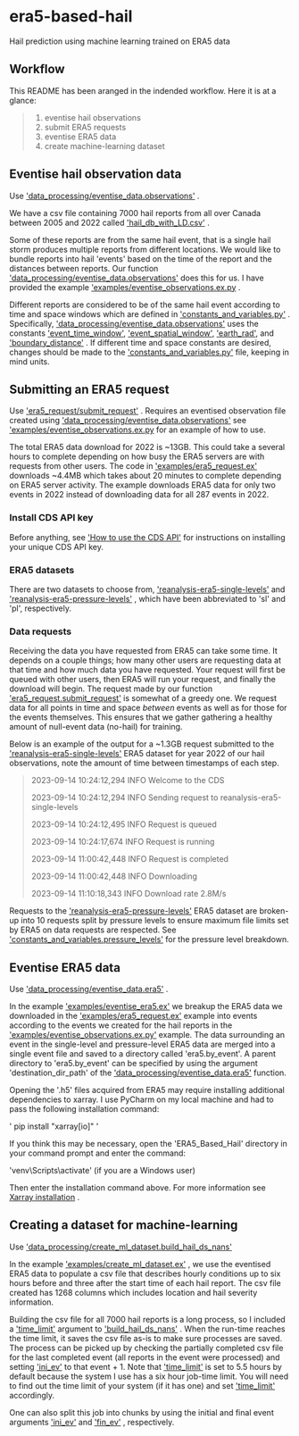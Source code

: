# era5-based-hail
Hail prediction using machine learning trained on ERA5 data

## Workflow
This README has been aranged in the indended workflow. Here it is at a glance: 

> 1. eventise hail observations
> 2. submit ERA5 requests 
> 3. eventise ERA5 data 
> 4. create machine-learning dataset

## Eventise hail observation data
Use 
['data_processing/eventise_data.observations'](https://github.com/aconlon-eccc/era5-based-hail/blob/master/data_processing/eventise_data.py#L18)
.

We have a csv file containing 7000 hail reports from all over Canada between 2005 and 2022 called 
['hail_db_with_LD.csv'](https://github.com/aconlon-eccc/era5-based-hail/blob/master/examples/hail_db_with_LD.csv)
.

Some of these reports are from the same hail event, that is a single hail storm produces multiple reports from different
locations. We would like to bundle reports into hail 'events' based on the time of the report and the distances between reports. Our function 
['data_processing/eventise_data.observations'](https://github.com/aconlon-eccc/era5-based-hail/blob/master/data_processing/eventise_data.py#L18) 
does this for us. I have provided the example
['examples/eventise_observations.ex.py](https://github.com/aconlon-eccc/era5-based-hail/blob/master/examples/eventise_observations.ex.py)
.

Different reports are considered to be of the same hail event according to time and space windows which are defined in 
['constants_and_variables.py'](https://github.com/aconlon-eccc/era5-based-hail/blob/master/constants_and_variables.py)
. Specifically, 
['data_processing/eventise_data.observations'](https://github.com/aconlon-eccc/era5-based-hail/blob/master/data_processing/eventise_data.py#L18) 
uses the constants 
['event_time_window'](https://github.com/aconlon-eccc/era5-based-hail/blob/master/constants_and_variables.py#L1), 
['event_spatial_window'](https://github.com/aconlon-eccc/era5-based-hail/blob/master/constants_and_variables.py#L2), 
['earth_rad'](https://github.com/aconlon-eccc/era5-based-hail/blob/master/constants_and_variables.py#L3), 
and 
['boundary_distance'](https://github.com/aconlon-eccc/era5-based-hail/blob/master/constants_and_variables.py#L4)
. If different time and space constants are desired, changes should be made to the 
['constants_and_variables.py'](https://github.com/aconlon-eccc/era5-based-hail/blob/master/constants_and_variables.py) 
file, keeping in mind units.


## Submitting an ERA5 request
Use 
['era5_request/submit_request'](https://github.com/aconlon-eccc/era5-based-hail/blob/master/era5_request/era5_request.py#L47)
. Requires an eventised observation file created using 
['data_processing/eventise_data.observations'](https://github.com/aconlon-eccc/era5-based-hail/blob/master/data_processing/eventise_data.py#L18)
see
['examples/eventise_observations.ex.py](https://github.com/aconlon-eccc/era5-based-hail/blob/master/examples/eventise_observations.ex.py) 
for an example of how to use.

The total ERA5 data download for 2022 is ~13GB. This could take a several hours to complete depending on how busy the ERA5 servers
are with requests from other users. The code in 
['examples/era5_request.ex'](https://github.com/aconlon-eccc/era5-based-hail/blob/master/examples/era5_request.ex.py) 
downloads ~4.4MB which takes about 20 minutes to complete depending on ERA5 server activity. The example downloads ERA5 data for only two events in 2022 instead of downloading data for all 287 events in 2022.


### Install CDS API key
Before anything, see 
['How to use the CDS API'](https://cds.climate.copernicus.eu/api-how-to) 
for instructions on installing your unique CDS API key.


### ERA5 datasets
There are two datasets to choose from, 
['reanalysis-era5-single-levels'](https://cds.climate.copernicus.eu/cdsapp#!/dataset/reanalysis-era5-single-levels?tab=overview)
and 
['reanalysis-era5-pressure-levels'](https://cds.climate.copernicus.eu/cdsapp#!/dataset/reanalysis-era5-pressure-levels?tab=overview)
, which have been abbreviated to 'sl' and 'pl', respectively.


### Data requests
Receiving the data you have requested from ERA5 can take some time. It depends on a couple things; how many other users
are requesting data at that time and how much data you have requested. Your request will first be queued with other
users, then ERA5 will run your request, and finally the download will begin. The request made by our function 
['era5_request.submit_request'](https://github.com/aconlon-eccc/era5-based-hail/blob/master/era5_request/era5_request.py#L47)
is somewhat of a greedy one. We request data for all points in time and space *between* events as well as for those for the events themselves. This ensures that we gather gathering a healthy amount of null-event data (no-hail) for training.

Below is an example of the output for a ~1.3GB request submitted to the 
['reanalysis-era5-single-levels'](https://cds.climate.copernicus.eu/cdsapp#!/dataset/reanalysis-era5-single-levels?tab=overview) 
ERA5 dataset for year 2022 of our hail observations, note the amount of time between timestamps of each step.

> 2023-09-14 10:24:12,294 INFO Welcome to the CDS
> 
> 2023-09-14 10:24:12,294 INFO Sending request to reanalysis-era5-single-levels
> 
> 2023-09-14 10:24:12,495 INFO Request is queued
> 
> 2023-09-14 10:24:17,674 INFO Request is running
> 
> 2023-09-14 11:00:42,448 INFO Request is completed
> 
> 2023-09-14 11:00:42,448 INFO Downloading
> 
> 2023-09-14 11:10:18,343 INFO Download rate 2.8M/s

Requests to the 
['reanalysis-era5-pressure-levels'](https://cds.climate.copernicus.eu/cdsapp#!/dataset/reanalysis-era5-pressure-levels?tab=overview) 
ERA5 dataset are broken-up into 10 requests split by pressure levels to ensure maximum file limits set by ERA5 on data requests are respected. See 
['constants_and_variables.pressure_levels'](https://github.com/aconlon-eccc/era5-based-hail/blob/master/constants_and_variables.py#L30) 
for the pressure level breakdown.


## Eventise ERA5 data

Use 
['data_processing/eventise_data.era5'](https://github.com/aconlon-eccc/era5-based-hail/blob/master/data_processing/eventise_data.py#L93)
.

In the example 
['examples/eventise_era5.ex'](https://github.com/aconlon-eccc/era5-based-hail/blob/master/examples/eventise_era5.ex.py) 
we breakup the ERA5 data we downloaded in the 
['examples/era5_request.ex'](https://github.com/aconlon-eccc/era5-based-hail/blob/master/examples/era5_request.ex.py) 
example into events according to the events we created for the hail reports in the 
['examples/eventise_observations.ex.py'](https://github.com/aconlon-eccc/era5-based-hail/blob/master/examples/eventise_observations.ex.py) 
example. The data surrounding an event in the single-level and pressure-level ERA5 data are merged into a single event file and saved to a directory called 'era5.by_event'. A parent directory to 'era5.by_event' can be specified by using the argument 'destination_dir_path' of the 
['data_processing/eventise_data.era5'](https://github.com/aconlon-eccc/era5-based-hail/blob/master/data_processing/eventise_data.py#L93) 
function.

Opening the '.h5' files acquired from ERA5 may require installing additional dependencies to xarray. I use PyCharm on
my local machine and had to pass the following installation command:

' pip install "xarray[io]" '

If you think this may be necessary, open the 'ERA5_Based_Hail' directory in your command prompt and enter the command:

'venv\Scripts\activate' (if you are a Windows user)

Then enter the installation command above. For more information see 
[Xarray installation](https://docs.xarray.dev/en/latest/getting-started-guide/installing.html)
.

## Creating a dataset for machine-learning

Use 
['data_processing/create_ml_dataset.build_hail_ds_nans'](https://github.com/aconlon-eccc/era5-based-hail/blob/master/data_processing/create_ml_dataset.py)

In the example 
['examples/create_ml_dataset.ex'](https://github.com/aconlon-eccc/era5-based-hail/blob/master/examples/create_ml_dataset.ex.py) 
, we use the eventised ERA5 data to populate a csv file that describes hourly conditions up to six hours before and three after the start time of each hail report. The csv file created has 1268 columns which includes location and hail severity information.

Building the csv file for all 7000 hail reports is a long process, so I included a 
['time_limit'](https://github.com/aconlon-eccc/era5-based-hail/blob/master/data_processing/create_ml_dataset.py#L13) 
argument to 
['build_hail_ds_nans'](https://github.com/aconlon-eccc/era5-based-hail/blob/master/data_processing/create_ml_dataset.py) 
. When the run-time reaches the time limit, it saves the csv file as-is to make sure processes are saved. The process can be picked up by checking the partially completed csv file for the last completed event (all reports in the event were processed) and setting 
['ini_ev'](https://github.com/aconlon-eccc/era5-based-hail/blob/master/data_processing/create_ml_dataset.py#L13) 
to that event + 1. Note that 
['time_limit'](https://github.com/aconlon-eccc/era5-based-hail/blob/master/data_processing/create_ml_dataset.py#L13) 
is set to 5.5 hours by default because the system I use has a six hour job-time limit. You will need to find out the time limit of your system (if it has one) and set 
['time_limit'](https://github.com/aconlon-eccc/era5-based-hail/blob/master/data_processing/create_ml_dataset.py#L13) 
accordingly. 

One can also split this job into chunks by using the initial and final event arguments 
['ini_ev'](https://github.com/aconlon-eccc/era5-based-hail/blob/master/data_processing/create_ml_dataset.py#L13) 
and 
['fin_ev'](https://github.com/aconlon-eccc/era5-based-hail/blob/master/data_processing/create_ml_dataset.py#L13)
, respectively. 
